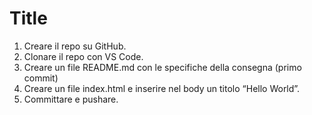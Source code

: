 Title
===
1. Creare il repo su GitHub.
1. Clonare il repo con VS Code.
1. Creare un file README.md con le specifiche della consegna (primo commit)
1. Creare un file index.html e inserire nel body un titolo “Hello World”.
1. Committare e pushare.

